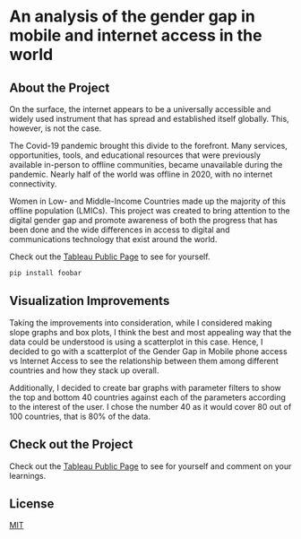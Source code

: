 # An analysis of the gender gap in mobile and internet access in the world


## About the Project

On the surface, the internet appears to be a universally accessible and widely used instrument that has spread and established itself globally. This, however, is not the case. 

The Covid-19 pandemic brought this divide to the forefront. Many services, opportunities, tools, and educational resources that were previously available in-person to offline communities, became unavailable during the pandemic. Nearly half of the world was offline in 2020, with no internet connectivity. 

Women in Low- and Middle-Income Countries made up the majority of this offline population (LMICs). This project was created to bring attention to the digital gender gap and promote awareness of both the progress that has been done and the wide differences in access to digital and communications technology that exist around the world.

Check out the [Tableau Public Page](https://public.tableau.com/app/profile/alwin.eldhose.babu/viz/Digitalaccesstotheinternetandmobilephonescomparedacrossmenandwomen/Howdoesaccesstotheinternetandmobilephonescompareacrossmenandwomen?publish=yes) to see for yourself.

```bash
pip install foobar
```

## Visualization Improvements

Taking the improvements into consideration, while I considered making slope graphs and box plots, I think the best and most appealing way that the data could be understood is using a scatterplot in this case. Hence, I decided to go with a scatterplot of the Gender Gap in Mobile phone access vs Internet Access to see the relationship between them among different countries and how they stack up overall.

Additionally, I decided to create bar graphs with parameter filters to show the top and bottom 40 countries against each of the parameters according to the interest of the user. I chose the number 40 as it would cover 80 out of 100 countries, that is 80% of the data.

## Check out the Project

Check out the [Tableau Public Page](https://public.tableau.com/app/profile/alwin.eldhose.babu/viz/Digitalaccesstotheinternetandmobilephonescomparedacrossmenandwomen/Howdoesaccesstotheinternetandmobilephonescompareacrossmenandwomen?publish=yes) to see for yourself and comment on your learnings.


## License

[MIT](https://choosealicense.com/licenses/mit/)
